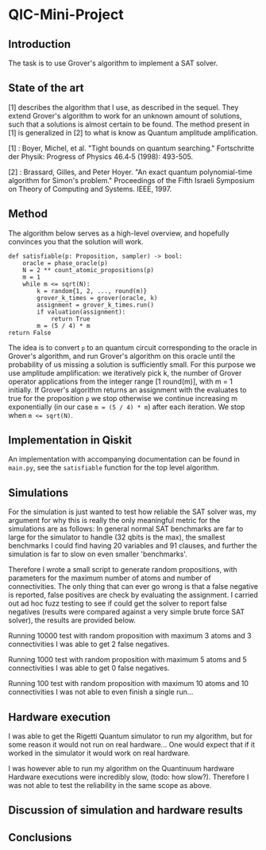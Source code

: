 # QIC-Mini-Project

## Introduction

The task is to use Grover's algorithm to implement a SAT solver.

## State of the art

[1] describes the algorithm that I use, as described in the sequel. They extend Grover's algorithm to work for an unknown amount of solutions, such that a solutions is almost certain to be found. The method present in [1] is generalized in [2] to what is know as Quantum amplitude amplification.

[1] : Boyer, Michel, et al. "Tight bounds on quantum searching." Fortschritte der Physik: Progress of Physics 46.4‐5 (1998): 493-505.

[2] : Brassard, Gilles, and Peter Hoyer. "An exact quantum polynomial-time algorithm for Simon's problem." Proceedings of the Fifth Israeli Symposium on Theory of Computing and Systems. IEEE, 1997.

## Method

The algorithm below serves as a high-level overview, and hopefully convinces you that the solution will work.

    def satisfiable(p: Proposition, sampler) -> bool:
        oracle = phase_oracle(p)
        N = 2 ** count_atomic_propositions(p)
        m = 1
        while m <= sqrt(N):
            k = random{1, 2, ..., round(m)}
            grover_k_times = grover(oracle, k)
            assignment = grover_k_times.run()
            if valuation(assignment):
                return True
            m = (5 / 4) * m
    return False

The idea is to convert `p` to an quantum circuit corresponding to the oracle in Grover's algorithm, and run Grover's algorithm  on this oracle until the probability of us missing a solution is sufficiently small.
For this purpose we use amplitude amplification:
we iteratively pick k, the number of Grover operator applications from the integer range [1 round(m)], with m = 1 initially.
If Grover's algorithm returns an assignment with the evaluates to true for the proposition `p` we stop otherwise we continue increasing m exponentially (in our case `m = (5 / 4) * m`) after each iteration.
We stop when `m <= sqrt(N)`.

## Implementation in Qiskit

An implementation with accompanying documentation can be found in `main.py`, see the `satisfiable` function for the top level algorithm.

## Simulations

For the simulation is just wanted to test how reliable the SAT solver was, my argument for why this is really the only meaningful metric for the simulations are as follows:
In general normal SAT benchmarks are far to large for the simulator to handle (32 qbits is the max), the smallest benchmarks I could find having 20 variables and 91 clauses, and further the simulation is far to slow on even smaller 'benchmarks'.

Therefore I wrote a small script to generate random propositions, with parameters for the maximum number of atoms and number of connectivities.
The only thing that can ever go wrong is that a false negative is reported, false positives are check by evaluating the assignment.
I carried out ad hoc fuzz testing to see if could get the solver to report false negatives (results were compared against a very simple brute force SAT solver), the results are provided below.

Running 10000 test with random proposition with maximum 3 atoms and 3 connectivities I was able to get 2 false negatives.

Running 1000 test with random proposition with maximum 5 atoms and 5 connectivities I was able to get 0 false negatives.

Running 100 test with random proposition with maximum 10 atoms and 10 connectivities I was not able to even finish a single run...


## Hardware execution

I was able to get the Rigetti Quantum simulator to run my algorithm, but for some reason it would not run on real hardware... One would expect that if it worked in the simulator it would work on real hardware.

I was however able to run my algorithm on the Quantinuum hardware
Hardware executions were incredibly slow, (todo: how slow?).
Therefore I was not able to test the reliability in the same scope as above.

## Discussion of simulation and hardware results

## Conclusions
